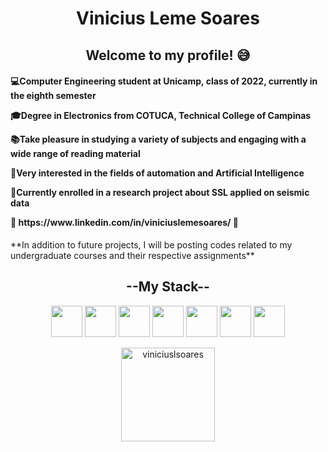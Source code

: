 <html>
    <body>
        <div>
        <h1 align=center> Vinicius Leme Soares</h1>
            <h2 align=center>
                Welcome to my profile! 😅
            </h2>
            <h4>  
                <p>💻Computer Engineering student at Unicamp, class of 2022, currently in the eighth semester</p>
                <p>🎓Degree in Electronics from COTUCA, Technical College of Campinas</p>
                <p>📚Take pleasure in studying a variety of subjects and engaging with a wide range of reading material </p>
                <p>🤖Very interested in the fields of automation and Artificial Intelligence</p>
                <p>📖Currently enrolled in a research project about SSL applied on seismic data</p>
                <p>🔗 https://www.linkedin.com/in/viniciuslemesoares/ 🔗</p>
            </h4>
            <p>**In addition to future projects, I will be posting codes related to my undergraduate courses and their respective assignments**</p>
        <div>
            <h2 align="center">
                --My Stack--
            </h2>
            <div align=center>
                <div>
                    <p>
                        <img height=50px width=50px src="https://cdn.jsdelivr.net/gh/devicons/devicon/icons/python/python-original.svg" />
                        <img height=50px width=50px src="https://cdn.jsdelivr.net/gh/devicons/devicon/icons/c/c-original.svg" />
                        <img height=50px width=50px src="https://cdn.jsdelivr.net/gh/devicons/devicon/icons/java/java-original.svg" />
                        <img height=50px width=50px src="https://cdn.jsdelivr.net/gh/devicons/devicon/icons/css3/css3-original.svg" />
                        <img height=50px width=50px src="https://cdn.jsdelivr.net/gh/devicons/devicon/icons/figma/figma-original.svg" />
                        <img height=50px width=50px src="https://cdn.jsdelivr.net/gh/devicons/devicon/icons/vscode/vscode-original.svg" />
                        <img height=50px width=50px src="https://cdn.jsdelivr.net/gh/devicons/devicon/icons/git/git-original.svg" />
                        <link rel="stylesheet" type='text/css' href="https://cdn.jsdelivr.net/gh/devicons/devicon@latest/devicon.min.css" />
                    </p>
                </div>
                <div margin="10px">
                    <img height=150px margin="10px" src="https://github-readme-stats.vercel.app/api/top-langs?username=viniciuslsoares&show_icons=true&locale=en&layout=compact" alt="viniciuslsoares" />
                </div>
            </div>
        </div>
    </body>
</html>
